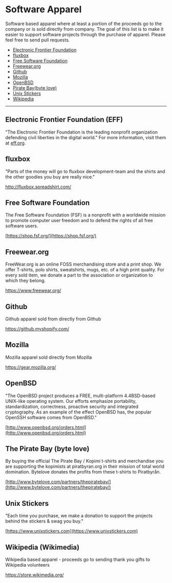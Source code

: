 # Software Apparel    
Software based apparel where at least a portion of the proceeds go to the company or is sold directly from company. The goal of this list is to make it easier to support software projects through the purchase of apparel. Please feel free to send pull requests.

- [Electronic Frontier Foundation](https://supporters.eff.org/shop)
- [fluxbox](http://fluxbox.spreadshirt.com/)
- [Free Software Foundation](https://shop.fsf.org/)
- [Freewear.org](https://www.freewear.org/)
- [Github](https://github.myshopify.com/)
- [Mozilla](https://gear.mozilla.org/)
- [OpenBSD](http://www.openbsd.org/orders.html)
- [Pirate Bay(byte love)](http://www.bytelove.com/partners/thepiratebay/)
- [Unix Stickers](http://www.unixstickers.com/)
- [Wikipedia](https://store.wikimedia.org/)

---

## Electronic Frontier Foundation (EFF)
"The Electronic Frontier Foundation is the leading nonprofit organization defending civil liberties in the digital world." For more information, visit them at [eff.org](https://eff.org).

## fluxbox
"Parts of the money will go to fluxbox development-team and the shirts and the other goodies you buy are really nice."

http://fluxbox.spreadshirt.com/

## Free Software Foundation
The Free Software Foundation (FSF) is a nonprofit with a worldwide mission to promote computer user freedom and to defend the rights of all free software users.

[https://shop.fsf.org/](https://shop.fsf.org/)

## Freewear.org
FreeWear.org is an online FOSS merchandising store and a print shop. We offer T-shirts, polo shirts, sweatshirts, mugs, etc. of a high print quality. For every sold item, we donate a part to the association or organization to which they belong.

https://www.freewear.org/

## Github
Github apparel sold from directly from Github

https://github.myshopify.com/

## Mozilla    

Mozilla apparel sold directly from Mozilla

https://gear.mozilla.org/

## OpenBSD
"The OpenBSD project produces a FREE, multi-platform 4.4BSD-based UNIX-like operating system. Our efforts emphasize portability, standardization, correctness, proactive security and integrated cryptography. As an example of the effect OpenBSD has, the popular OpenSSH software comes from OpenBSD."

[http://www.openbsd.org/orders.html](http://www.openbsd.org/orders.html)

## The Pirate Bay (byte love)

By buying the official The Pirate Bay / Kopimi t-shirts and merchandise you are supporting the kopimists at piratbyran.org in their mission of total world domination. Bytelove donates the profits from these t-shirts to Piratbyrån.

[http://www.bytelove.com/partners/thepiratebay/](http://www.bytelove.com/partners/thepiratebay/)

## Unix Stickers
"Each time you purchase, we make a donation to support the projects behind the stickers & swag you buy."

[https://www.unixstickers.com](https://www.unixstickers.com)

## Wikipedia (Wikimedia)     
Wikipedia based apparel - proceeds go to sending thank you gifts to Wikipedia volunteers

https://store.wikimedia.org/

